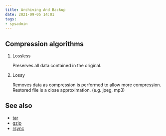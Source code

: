 ```yaml
---
title: Archiving And Backup
date: 2021-09-05 14:01
tags:
- sysadmin
---
```


## Compression algorithms

1.  Lossless
    
    Preserves all data contained in the original.

2.  Lossy
    
    Removes data as compression is performed to allow more compression.
    Restored file is a close approximation. (e.g. jpeg, mp3)

## See also

* [tar](20210905082630-tar.md)
* [gzip](20210905081626-gzip.md)
* [rsync](20210905082449-rsync.md)
